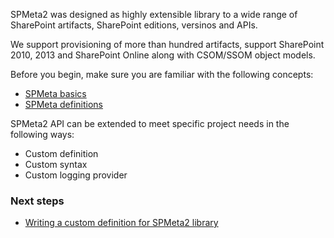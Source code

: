 ﻿<properties
	pageTitle="Extensibility"
    pageName="extensibility"
    parentPageId="3701"
/>

SPMeta2 was designed as highly extensible library to a wide range of SharePoint artifacts, SharePoint editions, versinos and APIs. 

We support provisioning of more than hundred artifacts, support SharePoint 2010, 2013 and SharePoint Online along with CSOM/SSOM object models.

Before you begin, make sure you are familiar with the following concepts:

* [SPMeta basics](http://docs.subpointsolutions.com/spmeta2/basics/)
* [SPMeta definitions](http://docs.subpointsolutions.com/spmeta2/definitions/)

SPMeta2 API can be extended to meet specific project needs in the following ways:

* Custom definition 
* Custom syntax 
* Custom logging provider 

### Next steps
* [Writing a custom definition for SPMeta2 library]()

